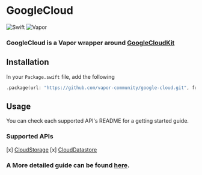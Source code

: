 # GoogleCloud

![Swift](http://img.shields.io/badge/swift-5.2-brightgreen.svg)
![Vapor](http://img.shields.io/badge/vapor-4.0-brightgreen.svg)

### GoogleCloud is a Vapor wrapper around [GoogleCloudKit](https://github.com/vapor-community/google-cloud-kit)


## Installation

In your `Package.swift` file, add the following

```swift
.package(url: "https://github.com/vapor-community/google-cloud.git", from: "1.0.0")
```

## Usage 
You can check each supported API's README for a getting started guide. 

### Supported APIs
[x] [CloudStorage](/Sources/CloudStorage/README.md) 
[x] [CloudDatastore](/Sources/CloudDatastore/README.md) 

### A More detailed guide can be found [here](https://github.com/vapor-community/google-cloud-kit).

